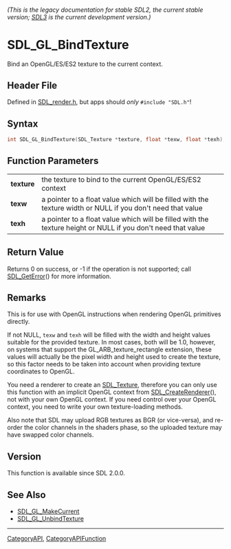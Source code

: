 ###### (This is the legacy documentation for stable SDL2, the current stable version; [SDL3](https://wiki.libsdl.org/SDL3/) is the current development version.)
# SDL_GL_BindTexture

Bind an OpenGL/ES/ES2 texture to the current context.

## Header File

Defined in [SDL_render.h](https://github.com/libsdl-org/SDL/blob/SDL2/include/SDL_render.h), but apps should _only_ `#include "SDL.h"`!

## Syntax

```c
int SDL_GL_BindTexture(SDL_Texture *texture, float *texw, float *texh);

```

## Function Parameters

|                 |                                                                                                              |
| --------------- | ------------------------------------------------------------------------------------------------------------ |
| **texture**     | the texture to bind to the current OpenGL/ES/ES2 context                                                     |
| **texw**        | a pointer to a float value which will be filled with the texture width or NULL if you don't need that value  |
| **texh**        | a pointer to a float value which will be filled with the texture height or NULL if you don't need that value |

## Return Value

Returns 0 on success, or -1 if the operation is not supported; call
[SDL_GetError](SDL_GetError)() for more information.

## Remarks

This is for use with OpenGL instructions when rendering OpenGL primitives
directly.

If not NULL, `texw` and `texh` will be filled with the width and height
values suitable for the provided texture. In most cases, both will be 1.0,
however, on systems that support the GL_ARB_texture_rectangle extension,
these values will actually be the pixel width and height used to create the
texture, so this factor needs to be taken into account when providing
texture coordinates to OpenGL.

You need a renderer to create an [SDL_Texture](SDL_Texture), therefore you
can only use this function with an implicit OpenGL context from
[SDL_CreateRenderer](SDL_CreateRenderer)(), not with your own OpenGL
context. If you need control over your OpenGL context, you need to write
your own texture-loading methods.

Also note that SDL may upload RGB textures as BGR (or vice-versa), and
re-order the color channels in the shaders phase, so the uploaded texture
may have swapped color channels.

## Version

This function is available since SDL 2.0.0.

## See Also

* [SDL_GL_MakeCurrent](SDL_GL_MakeCurrent)
* [SDL_GL_UnbindTexture](SDL_GL_UnbindTexture)

----
[CategoryAPI](CategoryAPI), [CategoryAPIFunction](CategoryAPIFunction)

